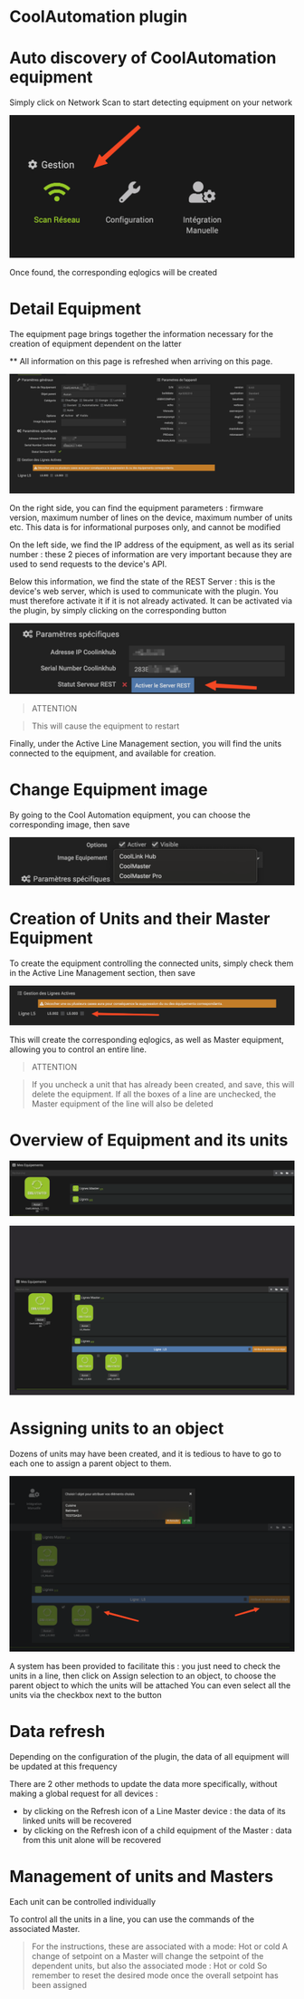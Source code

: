 # CoolAutomation plugin




# Auto discovery of CoolAutomation equipment


Simply click on Network Scan to start detecting equipment on your network


![scanNetwok](../images/scanNetwork.png)


Once found, the corresponding eqlogics will be created




# Detail Equipment


The equipment page brings together the information necessary for the creation of equipment dependent on the latter

** All information on this page is refreshed when arriving on this page.


![eqlogicMain](../images/eqlogicMain.png)

On the right side, you can find the equipment parameters : firmware version, maximum number of lines on the device, maximum number of units etc.
This data is for informational purposes only, and cannot be modified



On the left side, we find the IP address of the equipment, as well as its serial number : these 2 pieces of information are very important because they are used to send requests to the device's API. 


Below this information, we find the state of the REST Server : this is the device's web server, which is used to communicate with the plugin. You must therefore activate it if it is not already activated. 
It can be activated via the plugin, by simply clicking on the corresponding button

![activateRestServer](../images/activateRestServer.png)

> ATTENTION

> This will cause the equipment to restart


Finally, under the Active Line Management section, you will find the units connected to the equipment, and available for creation.



# Change Equipment image

By going to the Cool Automation equipment, you can choose the corresponding image, then save

![chooseImg](../images/chooseImg.png)


# Creation of Units and their Master Equipment

To create the equipment controlling the connected units, simply check them in the Active Line Management section, then save

![checkboxLines](../images/checkboxLines.png)

This will create the corresponding eqlogics, as well as Master equipment, allowing you to control an entire line.

> ATTENTION

> If you uncheck a unit that has already been created, and save, this will delete the equipment. 
> If all the boxes of a line are unchecked, the Master equipment of the line will also be deleted


# Overview of Equipment and its units

![linesCreated](../images/linesCreated.png)


![detailsChilds](../images/detailsChilds.png)





# Assigning units to an object


Dozens of units may have been created, and it is tedious to have to go to each one to assign a parent object to them. 

![attribuateObjects](../images/attribuateObjects.png)

A system has been provided to facilitate this : you just need to check the units in a line, then click on Assign selection to an object, to choose the parent object to which the units will be attached
You can even select all the units via the checkbox next to the button



# Data refresh 


Depending on the configuration of the plugin, the data of all equipment will be updated at this frequency

There are 2 other methods to update the data more specifically, without making a global request for all devices :

- by clicking on the Refresh icon of a Line Master device : the data of its linked units will be recovered
- by clicking on the Refresh icon of a child equipment of the Master : data from this unit alone will be recovered


# Management of units and Masters


Each unit can be controlled individually

To control all the units in a line, you can use the commands of the associated Master. 

> For the instructions, these are associated with a mode: Hot or cold
> A change of setpoint on a Master will change the setpoint of the dependent units, but also the associated mode : Hot or cold
> So remember to reset the desired mode once the overall setpoint has been assigned




